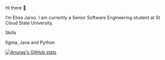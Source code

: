  Hi there 👋

I’m Ebsa Jarso. I am currently a Senior Software Engineering  student at St Cloud State University.

Skills

figma, Java and Python

[![Anurag's GitHub stats](https://github-readme-stats.vercel.app/api?username=Ebsa12)](https://github.com/anuraghazra/github-readme-stats)

